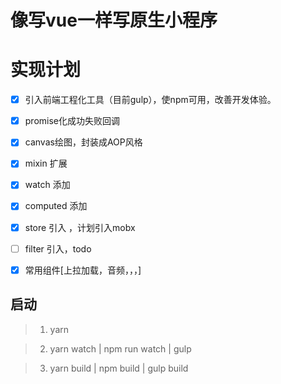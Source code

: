 # 像写vue一样写原生小程序

# 实现计划

- [x] 引入前端工程化工具（目前gulp），使npm可用，改善开发体验。

- [x] promise化成功失败回调

- [x] canvas绘图，封装成AOP风格

- [x] mixin 扩展

- [x] watch 添加

- [x] computed 添加

- [x] store 引入 ，计划引入mobx

- [ ] filter 引入，todo

- [x] 常用组件[上拉加载，音频，，，]

## 启动

> 1. yarn

> 2. yarn watch | npm run watch | gulp

> 3. yarn build | npm build | gulp build
